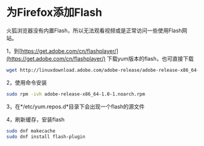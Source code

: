 # 为Firefox添加Flash

火狐浏览器没有内置Flash，所以无法观看视频或是正常访问一些使用Flash网站。

1，到[https://get.adobe.com/cn/flashplayer/](https://get.adobe.com/cn/flashplayer/) 下载yum版本的flash，也可直接下载
```bash
wget http://linuxdownload.adobe.com/adobe-release/adobe-release-x86_64-1.0-1.noarch.rpm
```

2，使用命令安装
```bash
sudo rpm -ivh adobe-release-x86_64-1.0-1.noarch.rpm
```

3，在*/etc/yum.repos.d*目录下会出现一个flash的源文件

4，刷新缓存，安装flash
```bash
sudo dnf makecache
sudo dnf install flash-plugin
```

